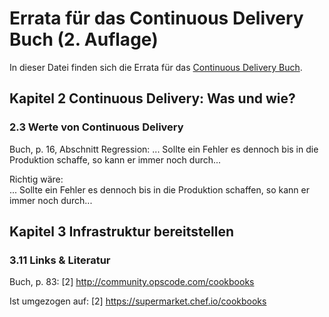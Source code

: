 Errata für das Continuous Delivery Buch (2. Auflage)
=========================

In dieser Datei finden sich die Errata für das [Continuous Delivery Buch](http://continuous-delivery-buch.de/).

Kapitel 2 Continuous Delivery: Was und wie?
-----------------

### 2.3 Werte von  Continuous Delivery

Buch, p. 16, Abschnitt Regression:
... Sollte ein Fehler es dennoch
bis in die Produktion schaffe, so kann er immer noch durch...

Richtig wäre:  
... Sollte ein Fehler es dennoch
bis in die Produktion schaffen, so kann er immer noch durch...

Kapitel 3 Infrastruktur bereitstellen
-----------------

### 3.11 Links & Literatur

Buch, p. 83:
[2] http://community.opscode.com/cookbooks

Ist umgezogen auf:
[2] https://supermarket.chef.io/cookbooks


